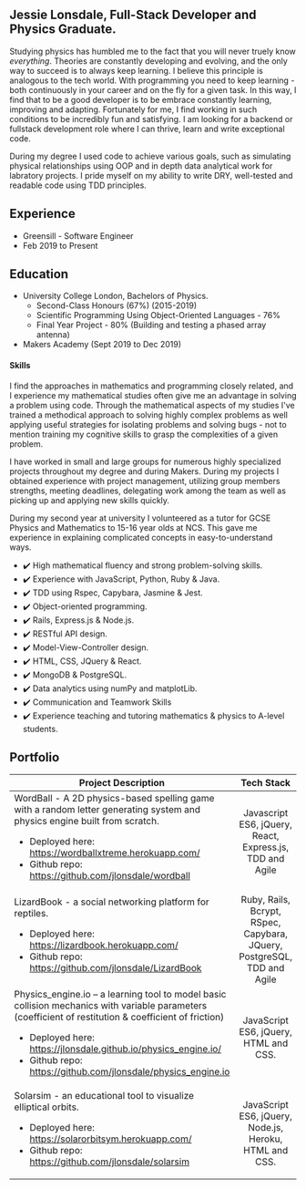 ## Jessie Lonsdale, Full-Stack Developer and Physics Graduate.

Studying physics has humbled me to the fact that you will never truely know  <em>everything</em>. Theories are constantly developing and evolving, and the only way to succeed is to always keep learning. I believe this principle is analogous to the tech world. With programming you need to keep learning - both continuously in your career and on the fly for a given task. In this way, I find that to be a good developer is to be embrace constantly learning, improving and adapting. Fortunately for me, I find working in such conditions to be incredibly fun and satisfying. I am looking for a backend or fullstack development role where I can thrive, learn and write exceptional code.

During my degree I used code to achieve various goals, such as simulating physical relationships using OOP and in depth data analytical work for labratory projects. I pride myself on my ability to write DRY, well-tested and readable code using TDD principles.

## Experience 

* Greensill - Software Engineer
 * Feb 2019 to Present

## Education

* University College London, Bachelors of Physics.
  * Second-Class Honours (67%) (2015-2019)
  * Scientific Programming Using Object-Oriented Languages - 76%
  * Final Year Project - 80% (Building and testing a phased array antenna)
* Makers Academy (Sept 2019 to Dec 2019)

#### Skills 

I find the approaches in mathematics and programming closely related, and I experience my mathematical studies often give me an advantage in solving a problem using code. Through the mathematical aspects of my studies I've trained a methodical approach to solving highly complex problems as well applying useful strategies for isolating problems and solving bugs - not to mention training my cognitive skills to grasp the complexities of a given problem.

I have worked in small and large groups for numerous highly specialized projects throughout my degree and during Makers.
During my projects I obtained experience with project management, utilizing group members strengths, meeting deadlines, delegating work among the team as well as picking up and applying new skills quickly.

During my second year at university I volunteered as a tutor for GCSE Physics and Mathematics to 15-16 year olds at NCS. This gave me experience in explaining complicated concepts in easy-to-understand ways.

- ✔️	High mathematical fluency and strong problem-solving skills.
- ✔️	Experience with JavaScript, Python, Ruby & Java.
- ✔️	TDD using Rspec, Capybara, Jasmine & Jest.
- ✔️	Object-oriented programming.
- ✔️	Rails, Express.js & Node.js.
- ✔️	RESTful API design.
- ✔️	Model-View-Controller design.
- ✔️	HTML, CSS, JQuery & React.
- ✔️	MongoDB & PostgreSQL.
- ✔️	Data analytics using numPy and matplotLib.
- ✔️	Communication and Teamwork Skills
- ✔️    Experience teaching and tutoring mathematics & physics to A-level students.

## Portfolio

| Project Description | Tech Stack |
| --------------------|:-------------:|
| WordBall - A 2D physics-based spelling game with a random letter generating system and physics engine built from scratch. <ul><li>Deployed here: https://wordballxtreme.herokuapp.com/ </li><li>Github repo: https://github.com/jlonsdale/wordball </li></ul>|Javascript ES6, jQuery, React, Express.js, TDD and Agile|
| LizardBook - a social networking platform for reptiles.  <ul><li>Deployed here: https://lizardbook.herokuapp.com/ </li><li>Github repo: https://github.com/jlonsdale/LizardBook </li></ul>|Ruby, Rails, Bcrypt, RSpec, Capybara, JQuery, PostgreSQL, TDD and Agile |
|Physics_engine.io – a learning tool to model basic collision mechanics with variable parameters (coefficient of restitution & coefficient of friction) <ul><li>Deployed here: https://jlonsdale.github.io/physics_engine.io/ </li><li>Github repo:  https://github.com/jlonsdale/physics_engine.io </li></ul>|JavaScript ES6, jQuery, HTML and CSS.|
|Solarsim - an educational tool to visualize elliptical orbits. <ul><li>Deployed here: https://solarorbitsym.herokuapp.com/ </li><li>Github repo: https://github.com/jlonsdale/solarsim </li></ul>|JavaScript ES6, jQuery, Node.js, Heroku, HTML and CSS.|

